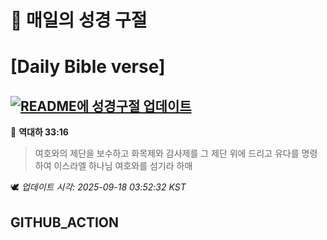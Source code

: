 # 🙏 매일의 성경 구절
# [Daily Bible verse]
## [![README에 성경구절 업데이트](https://github.com/DONGSUKA/first_test/actions/workflows/update-readme-bible.yml/badge.svg)](https://github.com/DONGSUKA/first_test/actions/workflows/update-readme-bible.yml)
<!-- START_BIBLE_VERSE -->
📖 **역대하 33:16**
> 여호와의 제단을 보수하고 화목제와 감사제를 그 제단 위에 드리고 유다를 명령하여 이스라엘 하나님 여호와를 섬기라 하매

🕊️ _업데이트 시각: 2025-09-18 03:52:32 KST_
  <!-- END_BIBLE_VERSE -->
## GITHUB_ACTION
